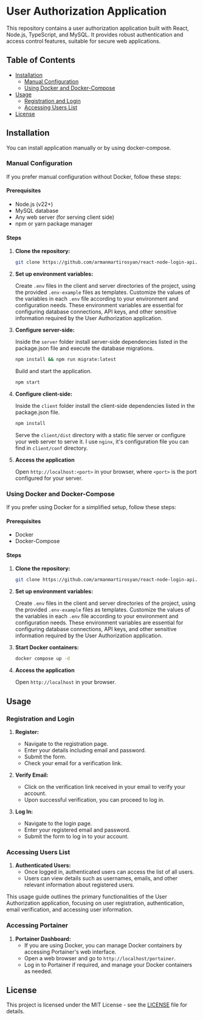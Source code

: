# User Authorization Application

This repository contains a user authorization application built with React, Node.js, TypeScript, and MySQL. It provides robust authentication and access control features, suitable for secure web applications.

## Table of Contents

- [Installation](#installation)
  - [Manual Configuration](#manual-configuration)
  - [Using Docker and Docker-Compose](#using-docker-and-docker-compose)
- [Usage](#usage)
  - [Registration and Login](#registration-and-login)
  - [Accessing Users List](#accessing-users-list)
- [License](#license)

## Installation

You can install application manually or by using docker-compose.

### Manual Configuration

If you prefer manual configuration without Docker, follow these steps:

#### Prerequisites

- Node.js (v22+)
- MySQL database
- Any web server (for serving client side)
- npm or yarn package manager

#### Steps

1. **Clone the repository:**

   ```bash
   git clone https://github.com/armanmartirosyan/react-node-login-api.git
   ```

2. **Set up environment variables:**

     Create `.env` files in the client and server directories of the project, using the provided `.env-example` files as templates. Customize the values of the variables in each `.env` file according to your environment and configuration needs. These environment variables are essential for configuring database connections, API keys, and other sensitive information required by the User Authorization application.

3. **Configure server-side:**

   Inside the `server` folder install server-side dependencies listed in the package.json file and execute the database migrations.

    ```bash
    npm install && npm run migrate:latest 
    ```

   Build and start the application.

    ```bash
    npm start
    ```

4. **Configure client-side:**

     Inside the `client` folder install the client-side dependencies listed in the package.json file.

     ```bash
     npm install
     ```

     Serve the `client/dist` directory with a static file server or configure your web server to serve it. I use `nginx`, it's configuration file you can find in `client/conf` directory.

5. **Access the application**

      Open `http://localhost:<port>` in your browser, where `<port>` is the port configured for your server.

### Using Docker and Docker-Compose

If you prefer using Docker for a simplified setup, follow these steps:

#### Prerequisites

- Docker
- Docker-Compose

#### Steps

1. **Clone the repository:**

   ```bash
   git clone https://github.com/armanmartirosyan/react-node-login-api.git
   ```

2. **Set up environment variables:**

     Create `.env` files in the client and server directories of the project, using the provided `.env-example` files as templates. Customize the values of the variables in each `.env` file according to your environment and configuration needs. These environment variables are essential for configuring database connections, API keys, and other sensitive information required by the User Authorization application.

3. **Start Docker containers:**

    ```bash
    docker compose up -d
    ```

4. **Access the application**

      Open `http://localhost` in your browser.

## Usage

### Registration and Login

1. **Register:**
   - Navigate to the registration page.
   - Enter your details including email and password.
   - Submit the form.
   - Check your email for a verification link.

2. **Verify Email:**
   - Click on the verification link received in your email to verify your account.
   - Upon successful verification, you can proceed to log in.

3. **Log In:**
   - Navigate to the login page.
   - Enter your registered email and password.
   - Submit the form to log in to your account.

### Accessing Users List

1. **Authenticated Users:**
   - Once logged in, authenticated users can access the list of all users.
   - Users can view details such as usernames, emails, and other relevant information about registered users.

This usage guide outlines the primary functionalities of the User Authorization application, focusing on user registration, authentication, email verification, and accessing user information.

### Accessing Portainer

1. **Portainer Dashboard:**
   - If you are using Docker, you can manage Docker containers by accessing Portainer's web interface.
   - Open a web browser and go to `http://localhost/portainer`.
   - Log in to Portainer if required, and manage your Docker containers as needed.

## License

This project is licensed under the MIT License - see the [LICENSE](LICENSE) file for details.
